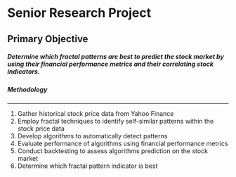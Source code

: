 # **Senior Research Project**

## Primary Objective

##### Determine which fractal patterns are best to predict the stock market by using their financial performance metrics and their correlating stock indicators. 




##### Methodology
---
1. Gather historical stock price data from Yahoo Finance 
2. Employ fractal techniques to identify self-similar patterns within the stock price data
3. Develop algorithms to automatically detect patterns
4. Evaluate performance of algorithms using financial performance metrics
5. Conduct backtesting to assess algorithms prediction on the stock market
6. Determine which fractal pattern indicator is best
 

